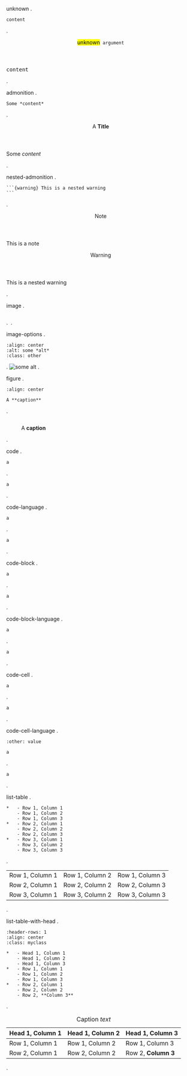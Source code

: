 unknown
.
```{unknown} argument
content
```
.
<aside class="directive-unhandled">
<header><mark>unknown</mark><code> argument</code></header>
<pre>content
</pre></aside>
.

admonition
.
```{admonition} A **Title**
Some *content*
```
.
<aside class="admonition ">
<header class="admonition-title">A <strong>Title</strong></header>
<p>Some <em>content</em></p>
</aside>
.

nested-admonition
.
````{note} This is a note
```{warning} This is a nested warning
```
````
.
<aside class="admonition note">
<header class="admonition-title">Note</header>
<p>This is a note</p>
<aside class="admonition warning">
<header class="admonition-title">Warning</header>
<p>This is a nested warning</p>
</aside>
</aside>
.

image
.
```{image} https://via.placeholder.com/150
```
.
<img src="https://via.placeholder.com/150" alt="">
.

image-options
.
```{image} https://via.placeholder.com/150
:align: center
:alt: some *alt*
:class: other
```
.
<img src="https://via.placeholder.com/150" alt="some alt" class="align-center other">
.

figure
.
```{figure} https://via.placeholder.com/150
:align: center

A **caption**
```
.
<figure class="align-center"><img src="https://via.placeholder.com/150" alt="" class="align-center"><figcaption><p>A <strong>caption</strong></p>
</figcaption></figure>
.

code
.
```{code}
a
```
.
<pre><code>a
</code></pre>
.

code-language
.
```{code} python
a
```
.
<pre><code class="language-python">a
</code></pre>
.

code-block
.
```{code-block}
a
```
.
<pre><code>a
</code></pre>
.

code-block-language
.
```{code-block} python
a
```
.
<pre><code class="language-python">a
</code></pre>
.

code-cell
.
```{code-cell}
a
```
.
<pre><code>a
</code></pre>
.

code-cell-language
.
```{code-cell} python
:other: value

a
```
.
<pre><code class="language-python">a
</code></pre>
.

list-table
.
```{list-table}
*   - Row 1, Column 1
    - Row 1, Column 2
    - Row 1, Column 3
*   - Row 2, Column 1
    - Row 2, Column 2
    - Row 2, Column 3
*   - Row 3, Column 1
    - Row 3, Column 2
    - Row 3, Column 3
```
.
<table><tbody><tr><td>Row 1, Column 1</td><td>Row 1, Column 2</td><td>Row 1, Column 3</td></tr><tr><td>Row 2, Column 1</td><td>Row 2, Column 2</td><td>Row 2, Column 3</td></tr><tr><td>Row 3, Column 1</td><td>Row 3, Column 2</td><td>Row 3, Column 3</td></tr></tbody></table>
.

list-table-with-head
.
```{list-table}  Caption *text*
:header-rows: 1
:align: center
:class: myclass

*   - Head 1, Column 1
    - Head 1, Column 2
    - Head 1, Column 3
*   - Row 1, Column 1
    - Row 1, Column 2
    - Row 1, Column 3
*   - Row 2, Column 1
    - Row 2, Column 2
    - Row 2, **Column 3**
```
.
<table class="align-center myclass"><caption>Caption <em>text</em></caption><thead><tr><th>Head 1, Column 1</th><th>Head 1, Column 2</th><th>Head 1, Column 3</th></tr></thead><tbody><tr><td>Row 1, Column 1</td><td>Row 1, Column 2</td><td>Row 1, Column 3</td></tr><tr><td>Row 2, Column 1</td><td>Row 2, Column 2</td><td>Row 2, <strong>Column 3</strong></td></tr></tbody></table>
.
